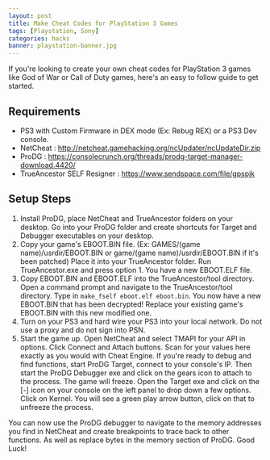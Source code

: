 ```yaml
---
layout: post
title: Make Cheat Codes for PlayStation 3 Games
tags: [Playstation, Sony]
categories: hacks
banner: playstation-banner.jpg
---
```


If you're looking to create your own cheat codes for PlayStation 3 games like God of War or Call of Duty games, here's an easy to follow guide to get started.

## Requirements

- PS3 with Custom Firmware in DEX mode (Ex: Rebug REX) or a PS3 Dev console.
- NetCheat : http://netcheat.gamehacking.org/ncUpdater/ncUpdateDir.zip
- ProDG : https://consolecrunch.org/threads/prodg-target-manager-download.4420/
- TrueAncestor SELF Resigner : https://www.sendspace.com/file/gpspjk

## Setup Steps

1. Install ProDG, place NetCheat and TrueAncestor folders on your desktop. Go into your ProDG folder and create shortcuts for Target and Debugger executables on your desktop.
2. Copy your game's EBOOT.BIN file. (Ex: GAMES/(game name)/usrdir/EBOOT.BIN or game/(game name)/usrdir/EBOOT.BIN if it's been patched) Place it into your TrueAncestor folder. Run TrueAncestor.exe and press option 1. You have a new EBOOT.ELF file.
3. Copy EBOOT.BIN and EBOOT.ELF into the TrueAncestor/tool directory. Open a command prompt and navigate to the TrueAncestor/tool directory. Type in `make_fself eboot.elf eboot.bin`. You now have a new EBOOT.BIN that has been decrypted! Replace your existing game's EBOOT.BIN with this new modified one.
4. Turn on your PS3 and hard wire your PS3 into your local network. Do not use a proxy and do not sign into PSN.
5. Start the game up. Open NetCheat and select TMAPI for your API in options. Click Connect and Attach buttons. Scan for your values here exactly as you would with Cheat Engine. If you're ready to debug and find functions, start ProDG Target, connect to your console's IP. Then start the ProDG Debugger exe and click on the gears icon to attach to the process. The game will freeze. Open the Target exe and click on the [-] icon on your console on the left panel to drop down a few options. Click on Kernel. You will see a green play arrow button, click on that to unfreeze the process.

You can now use the ProDG debugger to navigate to the memory addresses you find in NetCheat and create breakpoints to trace back to other functions. As well as replace bytes in the memory section of ProDG. Good Luck!

